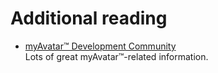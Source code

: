 # Additional reading

* [myAvatar™ Development Community](https://github.com/myAvatar-Development-Community)<br>
Lots of great myAvatar™-related information.